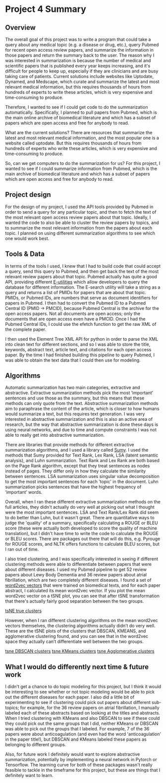 # Project 4 Summary

## Overview
The overall goal of this project was to write a program that could take a query about any medical topic (e.g. a disease or drug, etc.), query Pubmed for recent open access review papers, and summarize the information in those papers and return the summary back to the user. The reason why I was interested in summarization is because the number of medical and scientific papers that is published every year keeps increasing, and it's difficult for people to keep up, especially if they are clinicians and are busy taking care of patients. Current solutions include websites like Uptodate, Dynamed, and Medscape, which curate and summarize the latest and most relevant medical information, but this requires thousands of hours from hundreds of experts to write these articles, which is very expensive and time-consuming to produce.

Therefore, I wanted to see if I could get code to do the summarization automatically. Specifically, I planned to pull papers from Pubmed, which is the main online archive of biomedical literature and which has a subset of papers which are open access and free for anybody to read.

What are the current solutions? There are resources that summarize the latest and most relevant medical information, and the most popular one is a website called uptodate. But this requires thousands of hours from hundreds of experts who write these articles, which is very expensive and time-consuming to produce.

So, can we get computers to do the summarization for us? For this project, I wanted to see if I could summarize information from Pubmed, which is the main archive of biomedical literature and which has a subset of papers which are open access and free for anybody to read.


## Project design
For the design of my project, I used the API tools provided by Pubmed in order to send a query for any particular topic, and then to fetch the text of the most relevant open access review papers about that topic. Ideally, I wanted the code to also be able to cluster the review papers by topics, and to summarize the most relevant information from the papers about each topic. I planned on using different summarization algorithms to see which one would work best.

## Tools & Data
In terms of the tools I used, I knew that I had to build code that could accept a query, send this query to Pubmed, and then get back the text of the most relevant review papers about that topic. Pubmed actually has quite a good API, providing different [E-utilities](https://www.ncbi.nlm.nih.gov/books/NBK25501/) which allow developers to query the database for different information. The E-search utility will take a string as a query and returns a list of PMIDs for papers that are about that topic. PMIDs, or Pubmed IDs, are numbers that serve as document identifiers for papers in Pubmed. I then had to convert the Pubmed ID to a Pubmed Central ID (PMID -> PMCID), because Pubmed Central is the archive for the open access papers. Not all documents are open access; only the documents that are open access even have a PMCID. Once I had the Pubmed Central IDs, I could use the efetch function to get the raw XML of the complete paper.

I then used the Element Tree XML API for python in order to parse the XML into clean text for different sections, and so I was able to store the title, keywords, abstract text, article text, and citations for each open access paper. By the time I had finished building this pipeline to query Pubmed, I was able to obtain the text data that I could then use for modeling.

## Algorithms
Automatic summarization has two main categories, extractive and abstractive. Extractive summarization methods pick the most ‘important’ sentences and use those as the summary, but this means that these methods can only quote from the text. Abstractive summarization methods aim to paraphrase the content of the article, which is closer to how humans would summarize a text, but this requires text generation. I was very interested in abstractive summarization and this is also an active area of research, but the way that abstractive summarization is done these days is using neural networks, and due to time and compute constraints I was not able to really get into abstractive summarization.

There are libraries that provide methods for different extractive summarization algorithms, and I used a library called [Sumy](https://github.com/miso-belica/sumy). I used the methods that Sumy provided for Text Rank, Lex Rank, LSA (latent semantic analysis), and Luhn summarization. Text Rank and Lex Rank are both based on the Page Rank algorithm, except that they treat sentences as nodes instead of pages. They differ only in how they calculate the similarity between sentences. LSA summarization uses singular value decomposition to get the most important sentences for each 'topic' in the document. Luhn summarization picks sentences that have the highest frequency of ‘important’ words.

Overall, when I ran these different extractive summarization methods on the full articles, they didn't actually do very well at picking out what I thought were the most important sentences. LSA and Text Rank/Lex Rank did seem to do better than Luhn, but it wasn't great. There are quantitative ways to judge the 'quality' of a summary, specifically calculating a ROUGE or BLEU score (these were actually both developed to score the quality of machine translation), but I didn't have time to write the code to calculate the ROUGE or BLEU scores. There are packages out there that will do this, e.g. Pyrouge for ROUGE scores, and NLTK offers functions to calculate BLEU scores, but I ran out of time.

I also tried clustering, and I was specifically interested in seeing if different clustering methods were able to differentiate between papers that were about different diseases. I used my Pubmed pipeline to get 52 review papers about Lewy Body Dementia and 36 review papers about atrial fibrillation, which are two completely different diseases. I found a set of [word2vec vectors](http://bio.nlplab.org/) that were trained on biomedical texts, and for each paper abstract, I calculated its mean word2vec vector. If you plot the mean word2vec vector on a tSNE plot, you can see that after tSNE transformation that there's actually fairly good separation between the two groups.

[tsNE true clusters](https://github.com/jl56923/project_4/raw/master/notebooks/figures/af_lbd_true_clusters.png)

However, when I ran different clustering algorithms on the mean word2vec vectors themselves, the clustering algorithms actually didn’t do very well. These are the tSNE plots of the clusters that DBSCAN, KMEANS, and agglomerative clustering found, and you can see that in the word2vec space they actually can’t differentiate well between the two groups.

[tsne DBSCAN clusters](https://github.com/jl56923/project_4/raw/master/notebooks/figures/dbscan_clusters.png) [tsne KMeans clusters](https://github.com/jl56923/project_4/raw/master/notebooks/figures/kmeans_clusters.png) [tsne Agglomerative clusters](https://github.com/jl56923/project_4/raw/master/notebooks/figures/ag_clusters.png)

## What I would do differently next time & future work
I didn't get a chance to do topic modeling for this project, but I think it would be interesting to see whether or not topic modeling would be able to pick out the different diseases for each paper. I also did a little bit of experimenting to see if clustering could pick out papers about different sub-topics; for example, for the 36 review papers on atrial fibrillation, I manually labeled each of these abstracts based on looking at the titles and abstracts. When I tried clustering with KMeans and also DBSCAN to see if these could they could pick out the same groups that I did, neither KMeans or DBSCAN was able to pick out the groups that I labeled. For example, 7 of the 36 papers were about anticoagulation (and even had the word 'anticoagulation' in the paper title!), but DBSCAN and KMeans labeled these papers as belonging to different groups.

Also, for future work I definitely would want to explore abstractive summarization, potentially by implementing a neural network in Pytorch or Tensorflow. The learning curve for both of these packages wasn't really feasible to tackle in the timeframe for this project, but these are things that I definitely want to learn.
